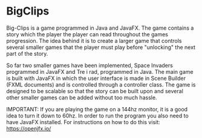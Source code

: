 # BigClips

Big-Clips is a game programmed in Java and JavaFX. The game contains a story which the player the player can read throughout the games progression. The idea behind it is to create a larger game that controls several smaller games that the player must play before "unlocking" the next part of the story.

So far two smaller games have been implemented, Space Invaders programmed in JavaFX and Tre i rad, programmed in Java. The main game is built with JavaFX in which the user interface is made in Scene Builder (FXML documents) and is controlled through a controller class. The game is designed to be scalable so that the story can be built upon and several other smaller games can be added without too much hassle. 

IMPORTANT: If you are playing the game on a 144hz monitor, it is a good idea to turn it down to 60hz. In order to run the program you also need to have JavaFX installed. For instructions on how to do this visit: https://openjfx.io/
